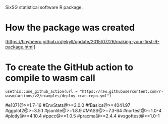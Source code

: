 SixSG statistical software R package.

# How the package was created
[https://tinyheero.github.io/jekyll/update/2015/07/26/making-your-first-R-package.html]

# To create the GitHub action to compile to wasm call
`usethis::use_github_action(url = "https://raw.githubusercontent.com/r-wasm/actions/v2/examples/deploy-cran-repo.yml")`



#e1071@>=1.7-16
#EnvStats@>=3.0.0
#fBasics@>=4041.97
#ggplot2@>=3.5.1
#jsonlite@>=1.8.9
#MASS@>=7.3-64
#nortest@>=1.0-4
#plotly@>=4.10.4
#ppcc@>=1.0.5
#pracma@>=2.4.4
#vsgoftest@>=1.0-1